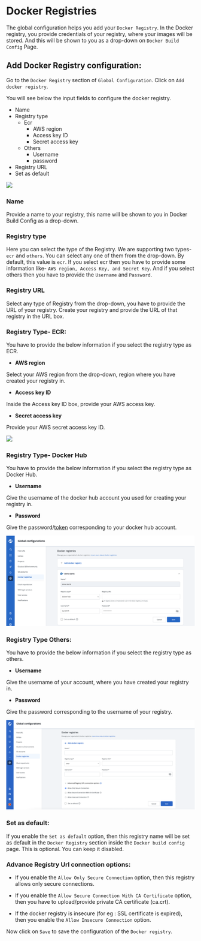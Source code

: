 # Docker Registries

The global configuration helps you add your `Docker Registry`. In the Docker registry, you provide credentials of your registry, where your images will be stored. And this will be shown to you as a drop-down on `Docker Build Config` Page.

## Add Docker Registry configuration:

Go to the `Docker Registry` section of `Global Configuration`. Click on `Add docker registry`.

You will see below the input fields to configure the docker registry.

* Name
* Registry type
  * Ecr
    * AWS region
    * Access key ID
    * Secret access key
  * Others
    * Username
    * password
* Registry URL
* Set as default

![](../../.gitbook/assets/gc-docker-add%20%283%29.png)

### Name

Provide a name to your registry, this name will be shown to you in Docker Build Config as a drop-down.

### Registry type

Here you can select the type of the Registry. We are supporting two types- `ecr` and `others`. You can select any one of them from the drop-down. By default, this value is `ecr`. If you select ecr then you have to provide some information like- `AWS region, Access Key, and Secret Key`. And if you select others then you have to provide the `Username` and `Password`.

### Registry URL

Select any type of Registry from the drop-down, you have to provide the URL of your registry. Create your registry and provide the URL of that registry in the URL box.

### Registry Type- ECR:

You have to provide the below information if you select the registry type as ECR.

* **AWS region**

Select your AWS region from the drop-down, region where you have created your registry in.

* **Access key ID**

Inside the Access key ID box, provide your AWS access key.

* **Secret access key**

Provide your AWS secret access key ID.

![](../../.gitbook/assets/gc-docker-configure-aws%20%281%29.png)

### Registry Type- Docker Hub 

You have to provide the below information if you select the registry type as Docker Hub.

* **Username**

Give the username of the docker hub account you used for creating your registry in.

* **Password**

Give the password/[token](https://docs.docker.com/docker-hub/access-tokens/) corresponding to your docker hub account.

![](../../.gitbook/assets/gc-docker-configure-docker-hub.png)

### Registry Type Others:

You have to provide the below information if you select the registry type as others.

* **Username**

Give the username of your account, where you have created your registry in.

* **Password**

Give the password corresponding to the username of your registry.

![](../../.gitbook/assets/gc-docker-configure-other%20%282%29.png)

### Set as default:

If you enable the `Set as default` option, then this registry name will be set as default in the `Docker Registry` section inside the `Docker build config` page. This is optional. You can keep it disabled.

### Advance Registry Url connection options:

* If you enable the `Allow Only Secure Connection` option, then this registry allows only secure connections.

* If you enable the `Allow Secure Connection With CA Certificate` option, then you have to upload/provide private CA certificate (ca.crt).

* If the docker registry is insecure (for eg : SSL certificate is expired), then you enable the `Allow Insecure Connection` option.

Now click on `Save` to save the configuration of the `Docker registry`.

